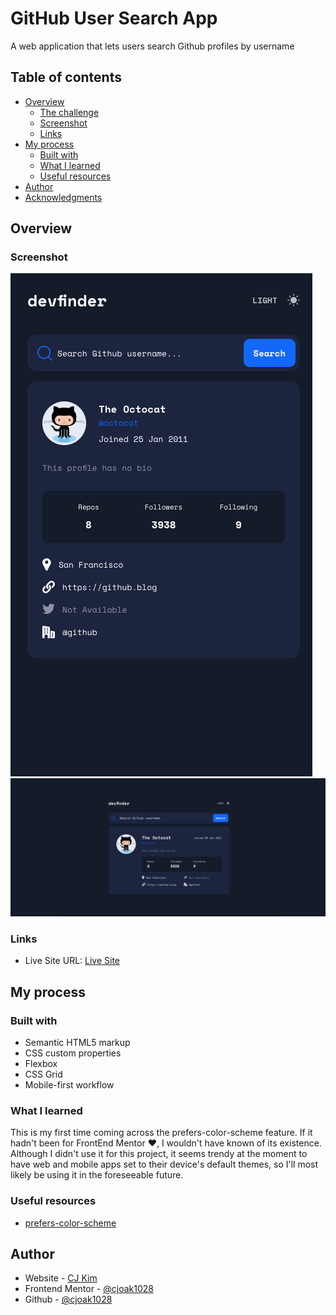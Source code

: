 # GitHub User Search App

A web application that lets users search Github profiles by username 

## Table of contents

- [Overview](#overview)
  - [The challenge](#the-challenge)
  - [Screenshot](#screenshot)
  - [Links](#links)
- [My process](#my-process)
  - [Built with](#built-with)
  - [What I learned](#what-i-learned)
  - [Useful resources](#useful-resources)
- [Author](#author)
- [Acknowledgments](#acknowledgments)

## Overview

### Screenshot

![](./screenshots/Screenshot%202024-06-03%20at%208.56.43%20PM.png)
![](./screenshots/Screenshot%202024-06-03%20at%208.56.04%20PM.png)

### Links

- Live Site URL: [Live Site](https://github-user-search-app-dun-kappa.vercel.app/)

## My process

### Built with

- Semantic HTML5 markup
- CSS custom properties
- Flexbox
- CSS Grid
- Mobile-first workflow

### What I learned

This is my first time coming across the prefers-color-scheme feature. If it hadn't been for FrontEnd Mentor ❤️, I wouldn't have known of its existence. Although I didn't use it for this project, it seems trendy at the moment to have web and mobile apps set to their device's default themes, so I'll most likely be using it in the foreseeable future.

### Useful resources

- [prefers-color-scheme](https://developer.mozilla.org/en-US/docs/Web/CSS/@media/prefers-color-scheme)

## Author

- Website - [CJ Kim](https://cjkim.dev/)
- Frontend Mentor - [@cjoak1028](https://www.frontendmentor.io/profile/cjoak1028)
- Github - [@cjoak1028](https://github.com/cjoak1028)
